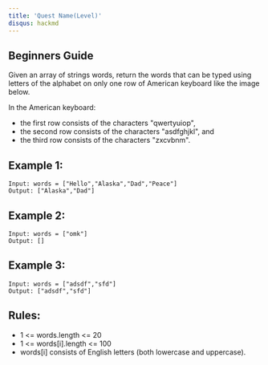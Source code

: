 ```yaml
---
title: 'Quest Name(Level)'
disqus: hackmd
---
```


## Beginners Guide

Given an array of strings words, return the words that can be typed using letters of the alphabet on only one row of American keyboard like the image below.

In the American keyboard:

* the first row consists of the characters "qwertyuiop",
* the second row consists of the characters "asdfghjkl", and
* the third row consists of the characters "zxcvbnm".

Example 1:
---
```go=
Input: words = ["Hello","Alaska","Dad","Peace"]
Output: ["Alaska","Dad"]
```

Example 2:
---
```go=
Input: words = ["omk"]
Output: []
```

Example 3:
---
```go=
Input: words = ["adsdf","sfd"]
Output: ["adsdf","sfd"]
```

Rules:
---
* 1 <= words.length <= 20
* 1 <= words[i].length <= 100
* words[i] consists of English letters (both lowercase and uppercase). 